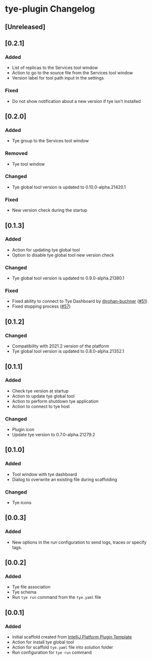<!-- Keep a Changelog guide -> https://keepachangelog.com -->

# tye-plugin Changelog

## [Unreleased]

## [0.2.1]
### Added
- List of replicas to the Services tool window
- Action to go to the source file from the Services tool window
- Version label for tool path input in the settings

### Fixed
- Do not show notification about a new version if tye isn't installed

## [0.2.0]
### Added
- Tye group to the Services tool window

### Removed
- Tye tool window

### Changed
- Tye global tool version is updated to 0.10.0-alpha.21420.1

### Fixed
- New version check during the startup

## [0.1.3]
### Added
- Action for updating tye global tool
- Option to disable tye global tool new version check

### Changed
- Tye global tool version is updated to 0.9.0-alpha.21380.1

### Fixed
- Fixed ability to connect to Tye Dashboard by [@rohan-buchner](https://github.com/rohan-buchner) ([#51](https://github.com/rafaelldi/tye-plugin/issues/51))
- Fixed stopping process ([#57](https://github.com/rafaelldi/tye-plugin/issues/57))

## [0.1.2]
### Changed
- Compatibility with 2021.2 version of the platform
- Tye global tool version is updated to 0.8.0-alpha.21352.1

## [0.1.1]
### Added
- Check tye version at startup
- Action to update tye global tool
- Action to perform shutdown tye application
- Action to connect to tye host

### Changed
- Plugin icon
- Update tye version to 0.7.0-alpha.21279.2

## [0.1.0]
### Added
- Tool window with tye dashboard
- Dialog to overwrite an existing file during scaffolding 

### Changed
- Tye icons

## [0.0.3]
### Added
- New options in the run configuration to send logs, traces or specify tags.

## [0.0.2]
### Added
- Tye file association
- Tye schema
- Run `tye run` command from the `tye.yaml` file

## [0.0.1]
### Added
- Initial scaffold created from [IntelliJ Platform Plugin Template](https://github.com/JetBrains/intellij-platform-plugin-template)
- Action for install tye global tool
- Action for scaffold `tye.yaml` file into solution folder
- Run configuration for `tye run` command